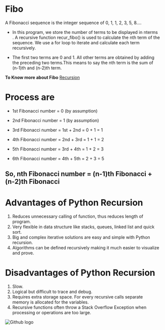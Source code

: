 # Fibo ## 
A Fibonacci sequence is the integer sequence of 0, 1, 1, 2, 3, 5, 8.... 
* In this program, we store the number of terms to be displayed in nterms . A recursive function recur_fibo() is used to calculate the nth term of the sequence. We use a for loop to iterate and calculate each term recursively.

* The first two terms are 0 and 1. All other terms are obtained by adding the preceding two terms.This means to say the nth term is the sum of (n-1)th and (n-2)th term.

**To Know more about Fibo** [Recursion](https://realpython.com/python-thinking-recursively/)
# Process are 
* 1st Fibonacci number = 0 (by assumption)
* 2nd Fibonacci number = 1 (by assumption)
* 3rd Fibonacci number = 1st + 2nd
        = 0 + 1
        = 1
* 4th Fibonacci number = 2nd + 3rd
    = 1 + 1
    = 2
   
* 5th Fibonacci number = 3rd + 4th
    = 1 + 2
    = 3
* 6th Fibonacci number = 4th + 5th
    = 2 + 3
    = 5
    
## So, nth Fibonacci number = (n-1)th Fibonacci + (n-2)th Fibonacci


# Advantages of Python Recursion

1. Reduces unnecessary calling of function, thus reduces length of program.
2. Very flexible in data structure like stacks, queues, linked list and quick sort.
3. Big and complex iterative solutions are easy and simple with Python recursion.
4. Algorithms can be defined recursively making it much easier to visualize and prove.

# Disadvantages of Python Recursion

1. Slow.
2. Logical but difficult to trace and debug.
3. Requires extra storage space. For every recursive calls separate memory is allocated for the variables.
4. Recursive functions often throw a Stack Overflow Exception when processing or operations are too large.

![Github logo](/images/logo.png)

